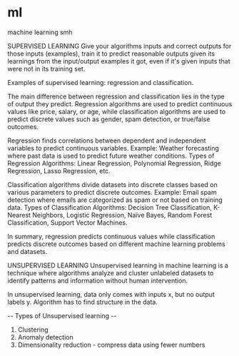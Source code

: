 # ml
machine learning smh

SUPERVISED LEARNING
Give your algorithms inputs and correct outputs for those inputs (examples), train it to predict reasonable outputs given its learnings from the input/output examples it got, even if it's given inputs that were not in its training set.

Examples of supervised learning: regression and classification.

The main difference between regression and classification lies in the type of output they predict. Regression algorithms are used to predict continuous values like price, salary, or age, while classification algorithms are used to predict discrete values such as gender, spam detection, or true/false outcomes.

Regression finds correlations between dependent and independent variables to predict continuous variables.
Example: Weather forecasting where past data is used to predict future weather conditions.
Types of Regression Algorithms: Linear Regression, Polynomial Regression, Ridge Regression, Lasso Regression, etc.

Classification algorithms divide datasets into discrete classes based on various parameters to predict discrete outcomes.
Example: Email spam detection where emails are categorized as spam or not based on training data.
Types of Classification Algorithms: Decision Tree Classification, K-Nearest Neighbors, Logistic Regression, Naïve Bayes, Random Forest Classification, Support Vector Machines.

In summary, regression predicts continuous values while classification predicts discrete outcomes based on different machine learning problems and datasets.

UNSUPERVISED LEARNING
Unsupervised learning in machine learning is a technique where algorithms analyze and cluster unlabeled datasets to identify patterns and information without human intervention.

In unsupervised learning, data only comes with inputs x, but no output labels y. Algorithm has to find structure in the data.

-- Types of Unsupervised learning --
1. Clustering
2. Anomaly detection
3. Dimensionality reduction - compress data using fewer numbers

